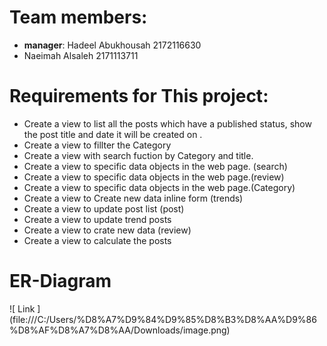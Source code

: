 
# **Team members:**
* **manager**: Hadeel Abukhousah 2172116630
* Naeimah Alsaleh 2171113711


# **Requirements for This project:**
* Create a view to list all the posts which have a published status, show the post title and date it will be created on .
* Create a view to fillter the Category
* Create a view with search fuction by Category and title.
* Create a view to specific data objects in the web page. (search)
* Create a view to specific data objects in the web page.(review)
* Create a view to specific data objects in the web page.(Category)
* Create a view to Create new data inline form (trends)
* Create a view to update post list (post)
* Create a view to update trend posts
* Create a view to crate new data (review)
* Create a view to calculate the posts 
# **ER-Diagram**
![ Link ] (file:///C:/Users/%D8%A7%D9%84%D9%85%D8%B3%D8%AA%D9%86%D8%AF%D8%A7%D8%AA/Downloads/image.png)
